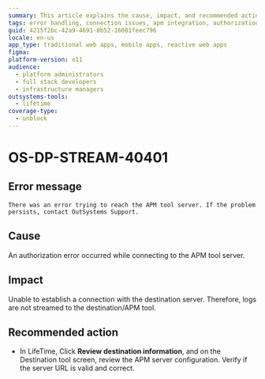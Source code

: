 ```yaml
---
summary: This article explains the cause, impact, and recommended action for a connection error that occurs while connecting to the APM tool server.
tags: error handling, connection issues, apm integration, authorization errors, configuration management
guid: 4215f2bc-42a9-4691-8b52-16081feec796
locale: en-us
app_type: traditional web apps, mobile apps, reactive web apps
figma:
platform-version: o11
audience:
  - platform administrators
  - full stack developers
  - infrastructure managers
outsystems-tools:
  - lifetime
coverage-type:
  - unblock
---
```


# OS-DP-STREAM-40401

## Error message

`There was an error trying to reach the APM tool server. If the problem persists, contact OutSystems Support.`

## Cause

An authorization error occurred while connecting to the APM tool server.

## Impact

Unable to establish a connection with the destination server. Therefore, logs are not streamed to the destination/APM tool.

## Recommended action

* In LifeTime, Click **Review destination information**, and on the Destination tool screen, review the APM server configuration. Verify if the server URL is valid and correct.
